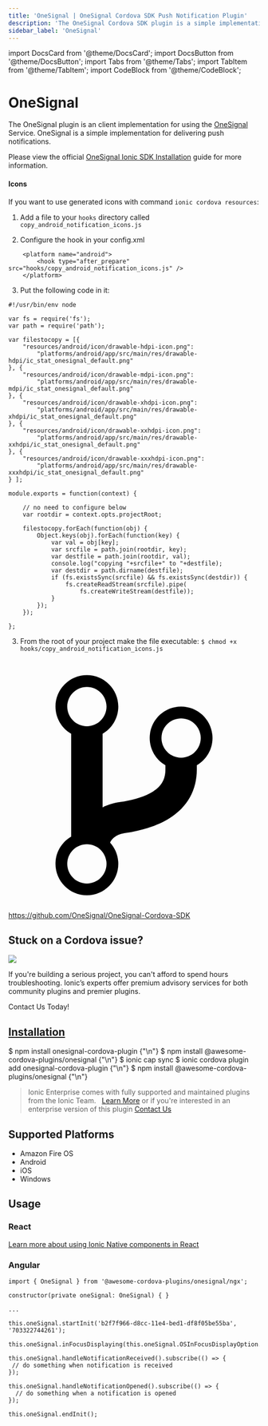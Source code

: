 ```yaml
---
title: 'OneSignal | OneSignal Cordova SDK Push Notification Plugin'
description: 'The OneSignal Cordova SDK plugin is a simple implementation for delivering push notifications on Ionic apps. Read our OneSignal Documentation to learn more.'
sidebar_label: 'OneSignal'
---
```


import DocsCard from '@theme/DocsCard';
import DocsButton from '@theme/DocsButton';
import Tabs from '@theme/Tabs';
import TabItem from '@theme/TabItem';
import CodeBlock from '@theme/CodeBlock';

# OneSignal

The OneSignal plugin is an client implementation for using the [OneSignal](https://onesignal.com/) Service.
OneSignal is a simple implementation for delivering push notifications.

Please view the official [OneSignal Ionic SDK Installation](https://documentation.onesignal.com/docs/ionic-sdk-setup) guide
for more information.

#### Icons

If you want to use generated icons with command `ionic cordova resources`:

1. Add a file to your `hooks` directory called `copy_android_notification_icons.js`

2. Configure the hook in your config.xml

```
    <platform name="android">
        <hook type="after_prepare" src="hooks/copy_android_notification_icons.js" />
    </platform>
```

3. Put the following code in it:

```
#!/usr/bin/env node

var fs = require('fs');
var path = require('path');

var filestocopy = [{
    "resources/android/icon/drawable-hdpi-icon.png":
        "platforms/android/app/src/main/res/drawable-hdpi/ic_stat_onesignal_default.png"
}, {
    "resources/android/icon/drawable-mdpi-icon.png":
        "platforms/android/app/src/main/res/drawable-mdpi/ic_stat_onesignal_default.png"
}, {
    "resources/android/icon/drawable-xhdpi-icon.png":
        "platforms/android/app/src/main/res/drawable-xhdpi/ic_stat_onesignal_default.png"
}, {
    "resources/android/icon/drawable-xxhdpi-icon.png":
        "platforms/android/app/src/main/res/drawable-xxhdpi/ic_stat_onesignal_default.png"
}, {
    "resources/android/icon/drawable-xxxhdpi-icon.png":
        "platforms/android/app/src/main/res/drawable-xxxhdpi/ic_stat_onesignal_default.png"
} ];

module.exports = function(context) {

    // no need to configure below
    var rootdir = context.opts.projectRoot;

    filestocopy.forEach(function(obj) {
        Object.keys(obj).forEach(function(key) {
            var val = obj[key];
            var srcfile = path.join(rootdir, key);
            var destfile = path.join(rootdir, val);
            console.log("copying "+srcfile+" to "+destfile);
            var destdir = path.dirname(destfile);
            if (fs.existsSync(srcfile) && fs.existsSync(destdir)) {
                fs.createReadStream(srcfile).pipe(
                    fs.createWriteStream(destfile));
            }
        });
    });

};
```

3. From the root of your project make the file executable:
   `$ chmod +x hooks/copy_android_notification_icons.js`

<p><a href="https://github.com/OneSignal/OneSignal-Cordova-SDK" target="_blank" rel="noopener" className="git-link">
  <svg viewBox="0 0 512 512"><path d="M416 160c0-35.3-28.7-64-64-64s-64 28.7-64 64c0 23.7 12.9 44.3 32 55.4v8.6c0 19.9-7.8 33.7-25.3 44.9-15.4 9.8-38.1 17.1-67.5 21.5-14 2.1-25.7 6-35.2 10.7V151.4c19.1-11.1 32-31.7 32-55.4 0-35.3-28.7-64-64-64S96 60.7 96 96c0 23.7 12.9 44.3 32 55.4v209.2c-19.1 11.1-32 31.7-32 55.4 0 35.3 28.7 64 64 64s64-28.7 64-64c0-16.6-6.3-31.7-16.7-43.1 1.9-4.9 9.7-16.3 29.4-19.3 38.8-5.8 68.9-15.9 92.3-30.8 36-22.8 55-57 55-98.8v-8.6c19.1-11.1 32-31.7 32-55.4zM160 56c22.1 0 40 17.9 40 40s-17.9 40-40 40-40-17.9-40-40 17.9-40 40-40zm0 400c-22.1 0-40-17.9-40-40s17.9-40 40-40 40 17.9 40 40-17.9 40-40 40zm192-256c-22.1 0-40-17.9-40-40s17.9-40 40-40 40 17.9 40 40-17.9 40-40 40z"></path></svg> https://github.com/OneSignal/OneSignal-Cordova-SDK
</a></p>

<h2>Stuck on a Cordova issue?</h2>
<DocsCard className="cordova-ee-card" header="Don't waste precious time on plugin issues." href="https://ionicframework.com/sales?product_of_interest=Ionic%20Native">
  <div>
    <img src="/docs/icons/native-cordova-bot.png" class="cordova-ee-img" />
    <p>If you're building a serious project, you can't afford to spend hours troubleshooting. Ionic’s experts offer premium advisory services for both community plugins and premier plugins.</p>
    <DocsButton className="native-ee-detail">Contact Us Today!</DocsButton>
  </div>
</DocsCard>

<h2 id="installation">
  <a href="#installation">Installation</a>
</h2>
<Tabs defaultValue="Capacitor" values={[
  {value: 'Capacitor', label: 'Capacitor'},
  {value: 'Cordova', label: 'Cordova'},
  {value: 'Enterprise', label: 'Enterprise'},
]}>
  <TabItem value="Capacitor">
    <CodeBlock className="language-shell">
      $ npm install onesignal-cordova-plugin {"\n"}
      $ npm install @awesome-cordova-plugins/onesignal {"\n"}
      $ ionic cap sync
    </CodeBlock>
  </TabItem>
  <TabItem value="Cordova">
    <CodeBlock className="language-shell">
      $ ionic cordova plugin add onesignal-cordova-plugin {"\n"}
      $ npm install @awesome-cordova-plugins/onesignal {"\n"}
    </CodeBlock>
  </TabItem>
  <TabItem value="Enterprise">
    <blockquote>Ionic Enterprise comes with fully supported and maintained plugins from the Ionic Team. &nbsp;
      <a class="btn" href="https://ionic.io/docs/premier-plugins">Learn More</a> or if you're interested in an enterprise version of this plugin <a class="btn" href="https://ionicframework.com/sales?product_of_interest=Ionic%20Enterprise%20Engine">Contact Us</a></blockquote>
  </TabItem>
</Tabs>

## Supported Platforms

- Amazon Fire OS
- Android
- iOS
- Windows

## Usage

### React

[Learn more about using Ionic Native components in React](../native-community.md#react)

### Angular

```tsx
import { OneSignal } from '@awesome-cordova-plugins/onesignal/ngx';

constructor(private oneSignal: OneSignal) { }

...

this.oneSignal.startInit('b2f7f966-d8cc-11e4-bed1-df8f05be55ba', '703322744261');

this.oneSignal.inFocusDisplaying(this.oneSignal.OSInFocusDisplayOption.InAppAlert);

this.oneSignal.handleNotificationReceived().subscribe(() => {
 // do something when notification is received
});

this.oneSignal.handleNotificationOpened().subscribe(() => {
  // do something when a notification is opened
});

this.oneSignal.endInit();
```
